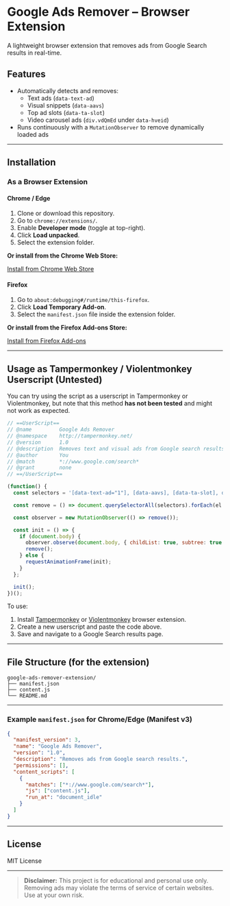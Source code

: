# Google Ads Remover – Browser Extension

A lightweight browser extension that removes ads from Google Search results in real-time.

## Features

- Automatically detects and removes:
  - Text ads (`data-text-ad`)
  - Visual snippets (`data-aavs`)
  - Top ad slots (`data-ta-slot`)
  - Video carousel ads (`div.vdQmEd` under `data-hveid`)
- Runs continuously with a `MutationObserver` to remove dynamically loaded ads

---

## Installation

### As a Browser Extension

#### Chrome / Edge

1. Clone or download this repository.
2. Go to `chrome://extensions/`.
3. Enable **Developer mode** (toggle at top-right).
4. Click **Load unpacked**.
5. Select the extension folder.

**Or install from the Chrome Web Store:**

[Install from Chrome Web Store](https://chrome.google.com/webstore/detail/placeholder)

#### Firefox

1. Go to `about:debugging#/runtime/this-firefox`.
2. Click **Load Temporary Add-on**.
3. Select the `manifest.json` file inside the extension folder.

**Or install from the Firefox Add-ons Store:**

[Install from Firefox Add-ons](https://addons.mozilla.org/firefox/addon/placeholder)

---

## Usage as Tampermonkey / Violentmonkey Userscript (Untested)

You can try using the script as a userscript in Tampermonkey or Violentmonkey, but note that this method **has not been tested** and might not work as expected.

```javascript
// ==UserScript==
// @name         Google Ads Remover
// @namespace    http://tampermonkey.net/
// @version      1.0
// @description  Removes text and visual ads from Google search results
// @author       You
// @match        *://www.google.com/search*
// @grant        none
// ==/UserScript==

(function() {
  const selectors = '[data-text-ad="1"], [data-aavs], [data-ta-slot], div[data-hveid] div.vdQmEd';

  const remove = () => document.querySelectorAll(selectors).forEach(el => el.remove());

  const observer = new MutationObserver(() => remove());

  const init = () => {
    if (document.body) {
      observer.observe(document.body, { childList: true, subtree: true });
      remove();
    } else {
      requestAnimationFrame(init);
    }
  };

  init();
})();
```

To use:

1. Install [Tampermonkey](https://www.tampermonkey.net/) or [Violentmonkey](https://violentmonkey.github.io/) browser extension.
2. Create a new userscript and paste the code above.
3. Save and navigate to a Google Search results page.

---

## File Structure (for the extension)

```
google-ads-remover-extension/
├── manifest.json
├── content.js
└── README.md
```

---

### Example `manifest.json` for Chrome/Edge (Manifest v3)

```json
{
  "manifest_version": 3,
  "name": "Google Ads Remover",
  "version": "1.0",
  "description": "Removes ads from Google search results.",
  "permissions": [],
  "content_scripts": [
    {
      "matches": ["*://www.google.com/search*"],
      "js": ["content.js"],
      "run_at": "document_idle"
    }
  ]
}
```

---

## License

MIT License

---

> **Disclaimer:** This project is for educational and personal use only. Removing ads may violate the terms of service of certain websites. Use at your own risk.
